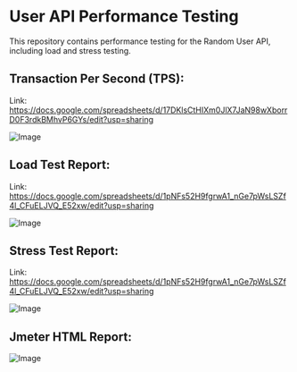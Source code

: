 # User API Performance Testing
This repository contains performance testing for the Random User API, including load and stress testing.

## Transaction Per Second (TPS):

Link: https://docs.google.com/spreadsheets/d/17DKlsCtHIXm0JlX7JaN98wXborrD0F3rdkBMhvP6GYs/edit?usp=sharing

![Image](https://github.com/user-attachments/assets/a0c2511a-5742-4687-a46b-e1738909948d)

## Load Test Report:

Link: https://docs.google.com/spreadsheets/d/1pNFs52H9fgrwA1_nGe7pWsLSZf4l_CFuELJVQ_E52xw/edit?usp=sharing

![Image](https://github.com/user-attachments/assets/37af2b9f-9bf2-451d-a2ff-84c3b4a629ae)

## Stress Test Report:

Link: https://docs.google.com/spreadsheets/d/1pNFs52H9fgrwA1_nGe7pWsLSZf4l_CFuELJVQ_E52xw/edit?usp=sharing

![Image](https://github.com/user-attachments/assets/eb0aa126-58d6-41d4-9171-f956f6e7f99b)

## Jmeter HTML Report:

![Image](https://github.com/user-attachments/assets/6b80a3e9-1b12-462f-b1a4-2f630b458192)




